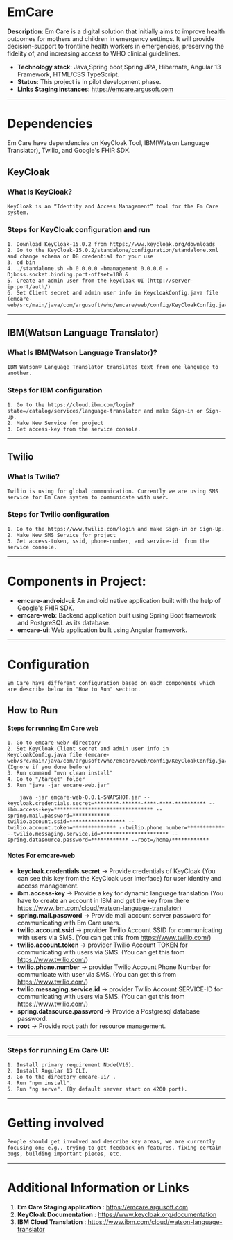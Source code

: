 # EmCare

 **Description**: Em Care is a digital solution that initially aims to improve health outcomes for mothers and children in emergency settings. It will provide decision-support to frontline health workers in emergencies, preserving the fidelity of, and increasing access to WHO clinical guidelines.

   - **Technology stack**: Java,Spring boot,Spring JPA, Hibernate, Angular 13 Framework, HTML/CSS TypeScript.
   - **Status**: This project is in pilot development phase.
   - **Links Staging instances**: https://emcare.argusoft.com
***
# Dependencies

Em Care have dependencies on KeyCloak Tool, IBM(Watson Language Translator), Twilio, and Google's FHIR SDK.
## **KeyCloak**
### What Is KeyCloak?
    KeyCloak is an “Identity and Access Management” tool for the Em Care system.
### Steps for KeyCloak configuration and run
    1. Download KeyCloak-15.0.2 from https://www.keycloak.org/downloads
    2. Go to the KeyCloak-15.0.2/standalone/configuration/standalone.xml and change schema or DB credential for your use
    3. cd bin 
    4. ./standalone.sh -b 0.0.0.0 -bmanagement 0.0.0.0 -Djboss.socket.binding.port-offset=100 &
    5. Create an admin user from the keycloak UI (http://server-ip:port/auth/)
    6. Set Client secret and admin user info in KeycloakConfig.java file (emcare-web/src/main/java/com/argusoft/who/emcare/web/config/KeyCloakConfig.java)
***

## **IBM(Watson Language Translator)**
### What Is IBM(Watson Language Translator)?
    IBM Watson® Language Translator translates text from one language to another.
### Steps for IBM configuration
    1. Go to the https://cloud.ibm.com/login?state=/catalog/services/language-translator and make Sign-in or Sign-up.
    2. Make New Service for project
    3. Get access-key from the service console.
***

## **Twilio**
### What Is Twilio?
    Twilio is using for global communication. Currently we are using SMS service for Em Care system to communicate with user.
### Steps for Twilio configuration
    1. Go to the https://www.twilio.com/login and make Sign-in or Sign-Up.
    2. Make New SMS Service for project
    3. Get access-token, ssid, phone-number, and service-id  from the service console.
***
# Components in Project:

- **emcare-android-ui**: An android native application built with the help of Google's FHIR SDK.
- **emcare-web**: Backend application built using Spring Boot framework and PostgreSQL as its database.
- **emcare-ui**: Web application built using Angular framework.
*** 
# Configuration

    Em Care have different configuration based on each components which are describe below in "How to Run" section. 
## How to Run
#### Steps for running Em Care web


    1. Go to emcare-web/ directory
    2. Set KeyCloak Client secret and admin user info in KeycloakConfig.java file (emcare-web/src/main/java/com/argusoft/who/emcare/web/config/KeyCloakConfig.java)(Ignore if you done before)
    3. Run command "mvn clean install"
    4. Go to "/target" folder
    5. Run "java -jar emcare-web.jar"

        java -jar emcare-web-0.0.1-SNAPSHOT.jar --keycloak.credentials.secret=********-******-****-****-********** --ibm.access-key=******************************** --spring.mail.password=************ --twilio.account.ssid=****************** --twilio.account.token=************** --twilio.phone.number=************ --twilio.messaging.service.id=********************** --spring.datasource.password=************ --root=/home/************

#### Notes For emcare-web

- **keycloak.credentials.secret** -> Provide credentials of KeyCloak (You can see this key from the KeyCloak user interface) for user identity and access management.
- **ibm.access-key** -> Provide a key for dynamic language translation (You have to create an account in IBM and get the key from there https://www.ibm.com/cloud/watson-language-translator)
- **spring.mail.password** -> Provide mail account server password for communicating with Em Care users.
- **twilio.account.ssid** -> provider Twilio Account SSID for communicating with users via SMS. (You can get this from https://www.twilio.com/)
- **twilio.account.token** -> provider Twilio Account TOKEN for communicating with users via SMS. (You can get this from https://www.twilio.com/)
- **twilio.phone.number** -> provider Twilio Account Phone Number for communicate with user via SMS. (You can get this from https://www.twilio.com/)
- **twilio.messaging.service.id** -> provider Twilio Account SERVICE-ID for communicating with users via SMS. (You can get this from https://www.twilio.com/)
- **spring.datasource.password** -> Provide a Postgresql database password.
- **root** -> Provide root path for resource management.
***

### **Steps for running Em Care UI**: 

    1. Install primary requirement Node(V16).
    2. Install Angular 13 CLI.
    3. Go to the directory emcare-ui/ .
    4. Run "npm install".
    5. Run "ng serve". (By default server start on 4200 port).
***
# Getting involved
    People should get involved and describe key areas, we are currently focusing on; e.g., trying to get feedback on features, fixing certain bugs, building important pieces, etc.
***
# Additional Information or Links
1. **Em Care Staging application** : https://emcare.argusoft.com
2. **KeyCloak Documentation** : https://www.keycloak.org/documentation
3. **IBM Cloud Translation** : https://www.ibm.com/cloud/watson-language-translator

